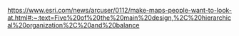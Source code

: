 https://www.esri.com/news/arcuser/0112/make-maps-people-want-to-look-at.html#:~:text=Five%20of%20the%20main%20design,%2C%20hierarchical%20organization%2C%20and%20balance